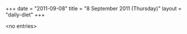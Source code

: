 +++
date = "2011-09-08"
title = "8 September 2011 (Thursday)"
layout = "daily-diet"
+++

<p>&lt;no entries&gt;</p>